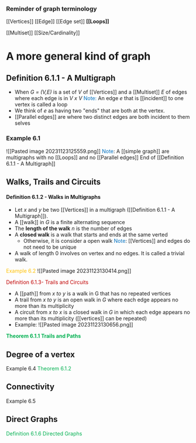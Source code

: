 ### Reminder of graph terminology
[[Vertices]]
[[Edge]]
[[Edge set]]
**[[Loops]]**

[[Multiset]]
[[Size/Cardinality]]

# A more general kind of graph

## Definition 6.1.1 - A Multigraph
- When *G = (V,E)* is a set of *V* of [[Vertices]] and a [[Multiset]] *E* of edges where each edge is in *V x V*
<span style="color:#0070c0">Note:</span> An edge *e* that is [[incident]] to one vertex is called a loop
- We think of *e* as having two "ends" that are both at the vertex.
- [[Parallel edges]] are where two distinct edges are both incident to them selves


### Example 6.1
![[Pasted image 20231123125559.png]]
<span style="color:#0070c0">Note</span>: A [[simple graph]] are multigraphs with no [[Loops]] and no [[Parallel edges]]
End of [[Definition 6.1.1 - A Multigraph]]


## Walks, Trails and Circuits
#### Definition 6.1.2 -  Walks in Multigraphs
- Let *x* and *y* be two [[Vertices]] in a multigraph ([[Definition 6.1.1 - A Multigraph]]).
- A [[walk]] in *G* is a finite alternating sequence
-  The **length of the walk** *n* is the number of edges
- A **closed walk** is a walk that starts and ends at the same verted
	- Otherwise, it is consider a open walk
<span style="color:#0070c0">Note</span>: [[Vertices]] and edges do not need to be unique
- A walk of length 0 involves on vertex and no edges. It is called a trivial walk.

<span style="color:#ffc000">Example 6.2</span>
![[Pasted image 20231123130414.png]]

<span style="color:#c00000">Definition 6.1.3- Trails and Circuits</span>
- A [[path]] from *x to y* is a walk in G that has no repeated vertices
- A trail from *x to y* is an open walk in *G* where each edge appears no more than its multiplicity
- A circuit from  *x to x* is a closed walk in *G* in which each edge appears no more than its multiplicity ([[vertices]] can be repeated)
- Example: ![[Pasted image 20231123130656.png]]

<span style="font-weight:bold; font-weight:bold; font-weight:bold; font-weight:bold; font-weight:bold; color:#00b050">Theorem 6.1.1 Trails and Paths</span>

## Degree of a vertex
Example 6.4
<span style="color:#00b050">Theorem 6.1.2</span>

## Connectivity
Example 6.5

## Direct Graphs
<span style="color:#00b050">Definition 6.1.6 Directed Graphs</span>